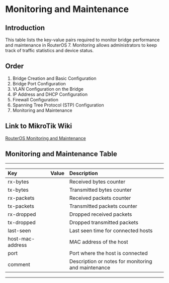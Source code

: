 # Monitoring and Maintenance

## Introduction

This table lists the key-value pairs required to monitor bridge performance and maintenance in RouterOS 7. Monitoring
allows administrators to keep track of traffic statistics and device status.

## Order

1. Bridge Creation and Basic Configuration
2. Bridge Port Configuration
3. VLAN Configuration on the Bridge
4. IP Address and DHCP Configuration
5. Firewall Configuration
6. Spanning Tree Protocol (STP) Configuration
7. Monitoring and Maintenance

## Link to MikroTik Wiki

[RouterOS Monitoring and Maintenance](https://wiki.mikrotik.com/wiki/Manual:Tools/Monitor)

## Monitoring and Maintenance Table

---

| Key              | Value | Description                                         |
| :--------------- | :---- | :-------------------------------------------------- |
| rx-bytes         |       | Received bytes counter                              |
| tx-bytes         |       | Transmitted bytes counter                           |
| rx-packets       |       | Received packets counter                            |
| tx-packets       |       | Transmitted packets counter                         |
| rx-dropped       |       | Dropped received packets                            |
| tx-dropped       |       | Dropped transmitted packets                         |
| last-seen        |       | Last seen time for connected hosts                  |
| host-mac-address |       | MAC address of the host                             |
| port             |       | Port where the host is connected                    |
| comment          |       | Description or notes for monitoring and maintenance |

---
